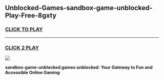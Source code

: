 
## Unblocked-Games-sandbox-game-unblocked-Play-Free-8gxty
<h3>
<a href="https://premium76.site?title=sandbox-game-unblocked&ref=17A">CLICK TO PLAY</a></h3>
<hr>

<h3>
<a href="https://premium76.site?title=sandbox-game-unblocked&ref=17A">CLICK 2 PLAY</a>
  
</h3>

<a href="https://premium76.site?title=sandbox-game-unblocked&ref=17A"><img src="https://clearcache.store/games.png"></a>


**sandbox-game-unblocked games unblocked: Your Gateway to Fun and Accessible Online Gaming**
